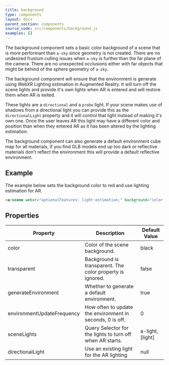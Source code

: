 ```yaml
---
title: background
type: components
layout: docs
parent_section: components
source_code: src/components/background.js
examples: []
---
```


The background component sets a basic color background of a scene that is more
performant than `a-sky` since geometry is not created. There are no undesired
frustum culling issues when `a-sky` is further than the far plane of the
camera. There are no unexpected occlusions either with far objects that might
be behind of the sphere geometry of `a-sky`.

The background component will ensure that the environment is generate using WebXR
Lighting estimation in Augmented Reality. It will turn off the scene lights and provide
it's own lights when AR is entered and will restore them when AR is exited.

These lights are a `directional` and a `probe` light. If your scene makes use of shadows
from a directional light you can provide this as the `directionalLight` property and it
will control that light instead of making it's own one. Once the user leaves AR this
light may have a different color and position than when they entered AR as it has been
altered by the lighting estimation.

The background component can also generate a default environment cube map for all
materials, if you find GLB models end up too dark or reflective materials don't
reflect the environment this will provide a default reflective environment.

## Example

The example below sets the background color to red and use lighting estimation for AR.

```html
<a-scene webxr="optionalFeatures: light-estimation;" background="color: red"></a-scene>
```

## Properties

| Property                   | Description                                               | Default Value   |
|----------------------------|-----------------------------------------------------------|-----------------|
| color                      | Color of the scene background.                            | black           |
| transparent                | Background is transparent. The color property is ignored. | false           |
| generateEnvironment        | Whether to generate a default environment.                | true            |
| environmentUpdateFrequency | How often to update the environment in seconds, 0 is off. | 0               |
| sceneLights                | Query Selector for the lights to turn off when AR starts. | a-light,[light] |
| directionalLight           | Use an existing light for the AR lighting                 | null            |
